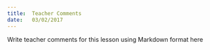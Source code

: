 ```yaml
---
title:  Teacher Comments
date:   03/02/2017
---
```


Write teacher comments for this lesson using Markdown format here